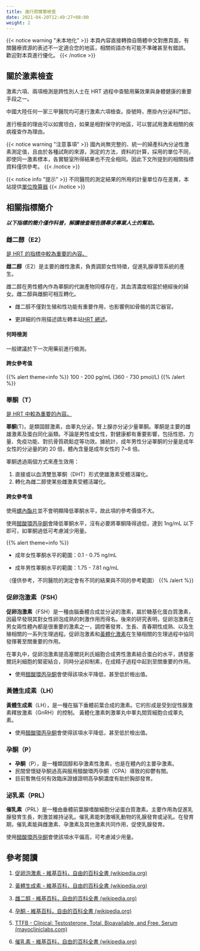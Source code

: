 ```yaml
---
title: 進行荷爾蒙檢查
date: 2021-04-20T12:49:27+08:00
weight: 2
---
```


{{< notice warning "未本地化" >}}
本頁內容直接轉換自簡體中文對應頁面，有關醫療資源的表述不一定適合您的地區，相關術語亦有可能不準確甚至有錯誤。
歡迎對本頁進行優化。
{{< /notice >}}

## 關於激素檢查

激素六項、兩項檢測是跨性別人士在 HRT 過程中查驗用藥效果與身體健康的重要手段之一。

中國大陸任何一家三甲醫院均可進行激素六項檢查。掛號時，應掛內分泌科門診。

進行檢查的理由可以如實坦白，如果是相對保守的地區，可以嘗試用激素相關的疾病複查作為理由。

{{< notice warning "注意事項" >}}
國內尚無完整的、統一的婦產科內分泌性激素測定值，且由於各種試劑的來源，測定的方法，資料的計算，採用的單位不同，即使同一激素標本，各實驗室所得結果也不完全相同。因此下文所提到的相關指標資料僅供參考。
{{< /notice >}}

{{< notice info "提示" >}}
不同醫院的測定結果的所用的計量單位存在差異，本站提供[單位換算器](/zh-t/converter/)
{{< /notice >}}

## 相關指標簡介

**_以下指標的簡介僅作科普，解讀檢查報告請尋求專業人士的幫助。_**

### 雌二醇（E2）

<u>是 HRT 的指標中較為重要的內容。</u>

**雌二醇**（E2）是主要的雌性激素，負責調節女性特徵，促進乳腺導管系統的產生。

雌二醇在男性體內作為睪酮的代謝產物同樣存在，其血清濃度相當於絕經後的婦女。雌二醇與雌酮可相互轉化。

- 雌二醇不僅對生殖和性功能有重要作用，也影響例如骨骼的其它器官。

- 更詳細的作用描述請左轉本站[HRT 總述](/zh-t/docs/medicine/hrt/)。

#### 何時檢測

一般建議於下一次用藥前進行檢測。

#### 跨女參考值

{{% alert theme=info %}}
100 - 200 pg/mL (360 - 730 pmol/L)
{{% /alert %}}

### **睪酮（T）**

<u>是 HRT 中較為重要的內容。</u>

**睪酮**(T)，是類固醇激素，由睪丸分泌，腎上腺亦分泌少量睪酮。睪酮是主要的雌雄激素及蛋白同化甾類。不論是男性或女性，對健康都有重要影響，包括性慾、力量、免疫功能、對抗骨質疏鬆症等功效。據統計，成年男性分泌睪酮的分量是成年女性的分泌量的約 20 倍，體內含量是成年女性的 7~8 倍。

睪酮透過兩個方式來產生效用：

1. 直接或以血清雙氫睪酮（DHT）形式使雄激素受體活躍化。
2. 轉化為雌二醇使某些雌激素受體活躍化。

#### 跨女參考值

使用<a href="../antiandrogen/spironolactone">螺內酯片</a>並不會明顯降低睪酮水平，故此項的參考價值不大。

使用<a href="../antiandrogen/cyproterone">醋酸環丙孕酮</a>會降低睪酮水平，沒有必要將睪酮降得過低，達到 1ng/mL 以下即可，如睪酮過低可考慮減少用量。

{{% alert theme=info %}}

- 成年女性睪酮水平的範圍：0.1 - 0.75 ng/mL

- 成年男性睪酮水平的範圍：1.75 - 7.81 ng/mL

（僅供參考，不同醫院的測定會有不同的結果與不同的參考範圍）
{{% /alert %}}

### 促卵泡激素（FSH）

**促卵泡激素**（FSH）是一種由腦垂體合成並分泌的激素，屬於糖基化蛋白質激素，因最早發現其對女性卵泡成熟的刺激作用而得名。後來的研究表明，促卵泡激素在男女兩性體內都是很重要的激素之一，調控著發育、生長、青春期性成熟、以及生殖相關的一系列生理過程。促卵泡激素和<a href="#黃體生成素 lh">黃體化激素</a>在生殖相關的生理過程中協同發揮著至關重要的作用。

在睪丸中，促卵泡激素提高塞爾託利氏細胞合成男性激素結合蛋白的水平，誘發塞爾託利細胞的緊密結合，同時分泌抑制素，在成精子過程中起到至關重要的作用。

- 使用<a href="../antiandrogen/cyproterone">醋酸環丙孕酮</a>會使得該項水平降低，甚至低於檢出值。

### 黃體生成素（LH）

**黃體生成素**（LH），是一種在腦下垂體前葉合成的激素。它的形成是受到促性腺激素釋放激素（GnRH）的控制。
黃體化激素刺激睪丸中睪丸間質細胞合成睪丸素。

- 使用<a href="../antiandrogen/cyproterone">醋酸環丙孕酮</a>會使得該項水平降低，甚至低於檢出值。

### 孕酮（P）

- **孕酮**（P），是一種類固醇和孕激素性激素，也是在體內的主要孕激素。
- 民間曾懷疑孕酮過高與服用醋酸環丙孕酮（CPA）導致的抑鬱有關。
- 目前暫無任何有效臨床證據證明高孕酮濃度有助於胸部發育。

### 泌乳素（PRL）

**催乳素**（PRL）是一種由垂體前葉腺嗜酸細胞分泌蛋白質激素。主要作用為促進乳腺發育生長，刺激並維持泌乳。催乳素能刺激哺乳動物的乳腺發育或泌乳。在發育期，催乳素能與雌激素、孕激素及其他激素共同作用，促使乳腺發育。

使用<a href="../antiandrogen/cyproterone">醋酸環丙孕酮</a>會使該項水平偏高，可考慮減少用量。

## 參考閱讀

1. [促卵泡激素 - 維基百科，自由的百科全書 (wikipedia.org)](https://zh.wikipedia.org/wiki/促卵泡激素)

1. [黃體生成素 - 維基百科，自由的百科全書 (wikipedia.org)](https://zh.wikipedia.org/wiki/黃體生成素)

1. [雌二醇 - 維基百科，自由的百科全書 (wikipedia.org)](https://zh.wikipedia.org/wiki/雌二醇)

1. [孕酮 - 維基百科，自由的百科全書 (wikipedia.org)](https://zh.wikipedia.org/wiki/孕酮)

1. [TTFB - Clinical: Testosterone, Total, Bioavailable, and Free, Serum (mayocliniclabs.com)](https://www.mayocliniclabs.com/test-catalog/Clinical+and+Interpretive/83686)

1. [催乳素 - 維基百科，自由的百科全書 (wikipedia.org)](https://zh.wikipedia.org/wiki/%E5%82%AC%E4%B9%B3%E7%B4%A0)
